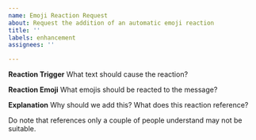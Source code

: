 ```yaml
---
name: Emoji Reaction Request
about: Request the addition of an automatic emoji reaction
title: ''
labels: enhancement
assignees: ''

---
```


**Reaction Trigger**
What text should cause the reaction?

**Reaction Emoji**
What emojis should be reacted to the message?

**Explanation**
Why should we add this? What does this reaction reference?

Do note that references only a couple of people understand may not be suitable.
